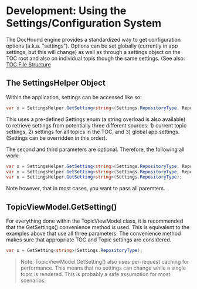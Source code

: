 # Development: Using the Settings/Configuration System

The DocHound engine provides a standardized way to get configuration options (a.k.a. "settings"). Options can be set globally (currently in app settings, but this will change) as well as through a settings object on the TOC root and also on individual topis though the same settings. (See also: [TOC File Structure](TOC-File-Structure)

## The SettingsHelper Object

Within the application, settings can be accessed like so:

```cs
var x = SettingsHelper.GetSetting<string>(Settings.RepositoryType, RepositorySettings, CurrentTopicSettings);
```

This uses a pre-defined Settings enum (a string overload is also available) to retrieve settings from potentially three different sources: 1) current topic settings, 2) settings for all topics in the TOC, and 3) global app settings. (Settings can be overridden in this order).

The second and third parameters are optional. Therefore, the following all work:

```cs
var x = SettingsHelper.GetSetting<string>(Settings.RepositoryType, RepositorySettings, CurrentTopicSettings);
var x = SettingsHelper.GetSetting<string>(Settings.RepositoryType, RepositorySettings);
var x = SettingsHelper.GetSetting<string>(Settings.RepositoryType);
```

Note however, that in most cases, you want to pass all paremters.

## TopicViewModel.GetSetting<T>()

For everything done within the TopicViewModel class, it is recommended that the GetSettings<T>() convenience method is used. This is equivalent to the examples above that use all three parameters. The convenience method makes sure that appropriate TOC and Topic settings are considered.

```cs
var x = GetSetting<string>(Settings.RepositoryType);
```

> Note: TopicViewModel.GetSetting<T>() also uses per-request caching for performance. This means that no settings can change while a single topic is rendered. This is probably a safe assumption for most scenarios.
